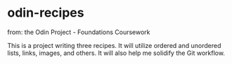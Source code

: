 # odin-recipes
from: the Odin Project - Foundations Coursework

This is a project writing three recipes. It will utilize ordered and unordered lists, links, images, and others. It will also help me solidify the Git workflow. 